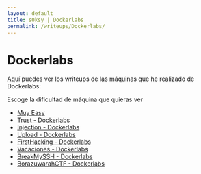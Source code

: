 ```yaml
---
layout: default
title: s0ksy | Dockerlabs
permalink: /writeups/Dockerlabs/
---
```


# Dockerlabs

Aquí puedes ver los writeups de las máquinas que he realizado de Dockerlabs:

Escoge la dificultad de máquina que quieras ver

- [Muy Easy](/Muy_Easy)
- [Trust - Dockerlabs](trust.md)
- [Injection - Dockerlabs](injection.md)
- [Upload - Dockerlabs](upload.md)
- [FirstHacking - Dockerlabs](firsthacking.md)
- [Vacaciones - Dockerlabs](vacaciones.md)
- [BreakMySSH - Dockerlabs](breakmyssh.md)
- [BorazuwarahCTF - Dockerlabs](borazuwarahctf.md)
